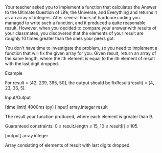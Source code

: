 Your teacher asked you to implement a function that calculates the Answer to the Ultimate Question of Life, the Universe, and Everything and returns it as an array of integers. After several hours of hardcore coding you managed to write such a function, and it produced a quite reasonable result. However, when you decided to compare your answer with results of your classmates, you discovered that the elements of your result are roughly 10 times greater than the ones your peers got.

You don't have time to investigate the problem, so you need to implement a function that will fix the given array for you. Given result, return an array of the same length, where the ith element is equal to the ith element of result with the last digit dropped.

Example

For result = [42, 239, 365, 50], the output should be
fixResult(result) = [4, 23, 36, 5].

Input/Output

[time limit] 4000ms (py)
[input] array.integer result

The result your function produced, where each element is greater than 9.

Guaranteed constraints:
0 ≤ result.length ≤ 15,
10 ≤ result[i] ≤ 105.

[output] array.integer

Array consisting of elements of result with last digits dropped.
